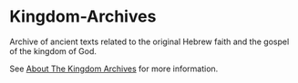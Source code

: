 # Kingdom-Archives
Archive of ancient texts related to the original Hebrew faith and the gospel of the kingdom of God.

See [About The Kingdom Archives](The%20Kingdom%20Archives/About%20The%20Kingdom%20Archives.md) for more information.

